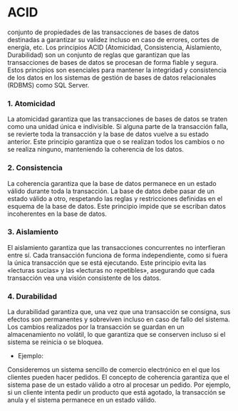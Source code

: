 # ACID

conjunto de propiedades de las transacciones de bases de datos destinadas a garantizar su validez incluso en caso de errores, cortes de energía, etc.
Los principios ACID (Atomicidad, Consistencia, Aislamiento, Durabilidad) son un conjunto de reglas que garantizan que las transacciones de bases de datos se procesan de forma fiable y segura. Estos principios son esenciales para mantener la integridad y consistencia de los datos en los sistemas de gestión de bases de datos relacionales (RDBMS) como SQL Server.

### 1. Atomicidad
La atomicidad garantiza que las transacciones de bases de datos se traten como una unidad única e indivisible. Si alguna parte de la transacción falla, se revierte toda la transacción y la base de datos vuelve a su estado anterior. Este principio garantiza que o se realizan todos los cambios o no se realiza ninguno, manteniendo la coherencia de los datos.

### 2. Consistencia
La coherencia garantiza que la base de datos permanece en un estado válido durante toda la transacción. La base de datos debe pasar de un estado válido a otro, respetando las reglas y restricciones definidas en el esquema de la base de datos. Este principio impide que se escriban datos incoherentes en la base de datos.

### 3. Aislamiento
El aislamiento garantiza que las transacciones concurrentes no interfieran entre sí. Cada transacción funciona de forma independiente, como si fuera la única transacción que se está ejecutando. Este principio evita las «lecturas sucias» y las «lecturas no repetibles», asegurando que cada transacción vea una visión consistente de los datos.

### 4. Durabilidad
La durabilidad garantiza que, una vez que una transacción se consigna, sus efectos son permanentes y sobreviven incluso en caso de fallo del sistema. Los cambios realizados por la transacción se guardan en un almacenamiento no volátil, lo que garantiza que se conserven incluso si el sistema se reinicia o se bloquea.

* Ejemplo: 

Consideremos un sistema sencillo de comercio electrónico en el que los clientes pueden hacer pedidos. El concepto de coherencia garantiza que el sistema pase de un estado válido a otro al procesar un pedido. Por ejemplo, si un cliente intenta pedir un producto que está agotado, la transacción se anula y el sistema permanece en un estado válido.
